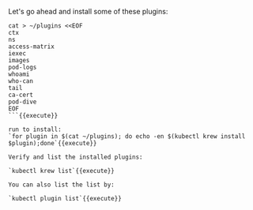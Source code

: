 Let's go ahead and install some of these plugins:

```
cat > ~/plugins <<EOF
ctx
ns
access-matrix
iexec
images
pod-logs
whoami
who-can
tail
ca-cert
pod-dive
EOF
```{{execute}}

run to install:
`for plugin in $(cat ~/plugins); do echo -en $(kubectl krew install $plugin);done`{{execute}}

Verify and list the installed plugins:

`kubectl krew list`{{execute}}

You can also list the list by:

`kubectl plugin list`{{execute}}

